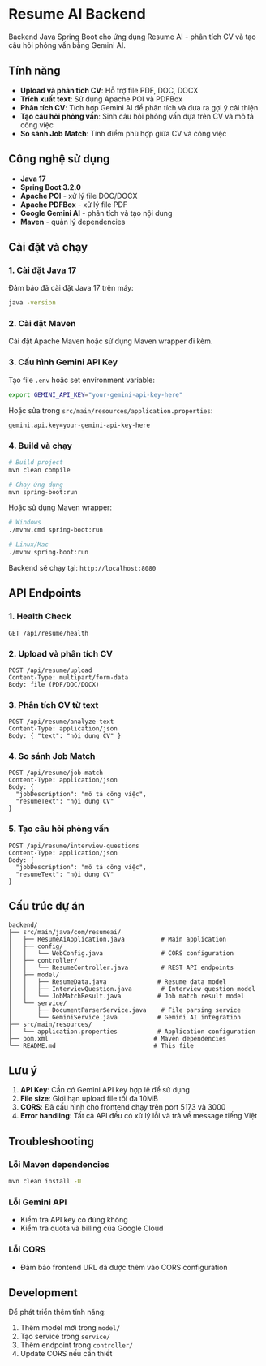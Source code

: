 # Resume AI Backend

Backend Java Spring Boot cho ứng dụng Resume AI - phân tích CV và tạo câu hỏi phỏng vấn bằng Gemini AI.

## Tính năng

- **Upload và phân tích CV**: Hỗ trợ file PDF, DOC, DOCX
- **Trích xuất text**: Sử dụng Apache POI và PDFBox
- **Phân tích CV**: Tích hợp Gemini AI để phân tích và đưa ra gợi ý cải thiện
- **Tạo câu hỏi phỏng vấn**: Sinh câu hỏi phỏng vấn dựa trên CV và mô tả công việc
- **So sánh Job Match**: Tính điểm phù hợp giữa CV và công việc

## Công nghệ sử dụng

- **Java 17**
- **Spring Boot 3.2.0**
- **Apache POI** - xử lý file DOC/DOCX
- **Apache PDFBox** - xử lý file PDF
- **Google Gemini AI** - phân tích và tạo nội dung
- **Maven** - quản lý dependencies

## Cài đặt và chạy

### 1. Cài đặt Java 17

Đảm bảo đã cài đặt Java 17 trên máy:

```bash
java -version
```

### 2. Cài đặt Maven

Cài đặt Apache Maven hoặc sử dụng Maven wrapper đi kèm.

### 3. Cấu hình Gemini API Key

Tạo file `.env` hoặc set environment variable:

```bash
export GEMINI_API_KEY="your-gemini-api-key-here"
```

Hoặc sửa trong `src/main/resources/application.properties`:

```properties
gemini.api.key=your-gemini-api-key-here
```

### 4. Build và chạy

```bash
# Build project
mvn clean compile

# Chạy ứng dụng
mvn spring-boot:run
```

Hoặc sử dụng Maven wrapper:

```bash
# Windows
./mvnw.cmd spring-boot:run

# Linux/Mac
./mvnw spring-boot:run
```

Backend sẽ chạy tại: `http://localhost:8080`

## API Endpoints

### 1. Health Check
```
GET /api/resume/health
```

### 2. Upload và phân tích CV
```
POST /api/resume/upload
Content-Type: multipart/form-data
Body: file (PDF/DOC/DOCX)
```

### 3. Phân tích CV từ text
```
POST /api/resume/analyze-text
Content-Type: application/json
Body: { "text": "nội dung CV" }
```

### 4. So sánh Job Match
```
POST /api/resume/job-match
Content-Type: application/json
Body: {
  "jobDescription": "mô tả công việc",
  "resumeText": "nội dung CV"
}
```

### 5. Tạo câu hỏi phỏng vấn
```
POST /api/resume/interview-questions
Content-Type: application/json
Body: {
  "jobDescription": "mô tả công việc",
  "resumeText": "nội dung CV"
}
```

## Cấu trúc dự án

```
backend/
├── src/main/java/com/resumeai/
│   ├── ResumeAiApplication.java          # Main application
│   ├── config/
│   │   └── WebConfig.java                # CORS configuration
│   ├── controller/
│   │   └── ResumeController.java         # REST API endpoints
│   ├── model/
│   │   ├── ResumeData.java              # Resume data model
│   │   ├── InterviewQuestion.java        # Interview question model
│   │   └── JobMatchResult.java          # Job match result model
│   └── service/
│       ├── DocumentParserService.java    # File parsing service
│       └── GeminiService.java           # Gemini AI integration
├── src/main/resources/
│   └── application.properties           # Application configuration
├── pom.xml                             # Maven dependencies
└── README.md                           # This file
```

## Lưu ý

1. **API Key**: Cần có Gemini API key hợp lệ để sử dụng
2. **File size**: Giới hạn upload file tối đa 10MB
3. **CORS**: Đã cấu hình cho frontend chạy trên port 5173 và 3000
4. **Error handling**: Tất cả API đều có xử lý lỗi và trả về message tiếng Việt

## Troubleshooting

### Lỗi Maven dependencies
```bash
mvn clean install -U
```

### Lỗi Gemini API
- Kiểm tra API key có đúng không
- Kiểm tra quota và billing của Google Cloud

### Lỗi CORS
- Đảm bảo frontend URL đã được thêm vào CORS configuration

## Development

Để phát triển thêm tính năng:

1. Thêm model mới trong `model/`
2. Tạo service trong `service/`
3. Thêm endpoint trong `controller/`
4. Update CORS nếu cần thiết